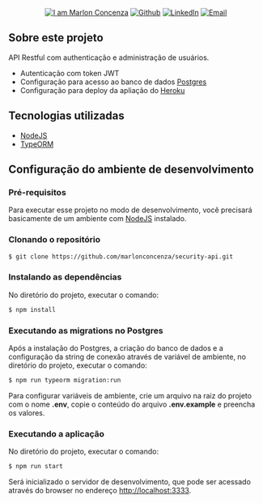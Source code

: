 <p align="center">
  <a href="https://github.com/marlonconcenza" target="_blank"><img alt="I am Marlon Concenza" src="https://img.shields.io/badge/I%20am-Marlon_Concenza-informational"></a>
  <a href="https://github.com/marlonconcenza" target="_blank" ><img alt="Github" src="https://img.shields.io/badge/Github--%23F8952D?style=social&logo=github"></a>
  <a href="https://www.linkedin.com/in/marlon-martins-concenza-53738978" target="_blank" ><img alt="LinkedIn" src="https://img.shields.io/badge/Linkedin--%23F8952D?style=social&logo=linkedin"></a>
  <a href="mailto:marlon.concenza@gmail.com" target="_blank" ><img alt="Email" src="https://img.shields.io/badge/Email--%23F8952D?style=social&logo=gmail"></a>
</p>

## Sobre este projeto

API Restful com authenticação e administração de usuários.

- Autenticação com token JWT
- Configuração para acesso ao banco de dados [Postgres](https://www.postgresql.org)
- Configuração para deploy da apliação do [Heroku](https://www.heroku.com)

## Tecnologias utilizadas

- [NodeJS](https://nodejs.org)
- [TypeORM](https://typeorm.io)

## Configuração do ambiente de desenvolvimento

### Pré-requisitos

Para executar esse projeto no modo de desenvolvimento, você precisará basicamente de um ambiente com [NodeJS](https://nodejs.org/) instalado.

### Clonando o repositório

```bash
$ git clone https://github.com/marlonconcenza/security-api.git
```
### Instalando as dependências

No diretório do projeto, executar o comando:

```bash
$ npm install
```

### Executando as migrations no Postgres

Após a instalação do Postgres, a criação do banco de dados e a configuração da string de conexão através de variável de ambiente, no diretório do projeto, executar o comando:

```bash
$ npm run typeorm migration:run
```

Para configurar variáveis de ambiente, crie um arquivo na raiz do projeto com o nome **.env**, copie o conteúdo do arquivo **.env.example** e preencha os valores.

### Executando a aplicação

No diretório do projeto, executar o comando:

```bash
$ npm run start
```

Será inicializado o servidor de desenvolvimento, que pode ser acessado através do browser no endereço <http://localhost:3333>.
